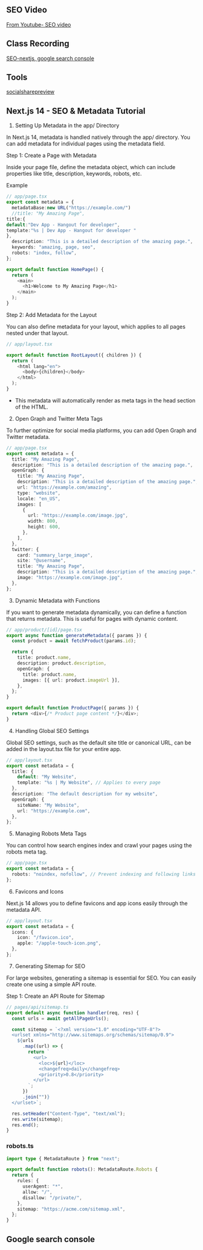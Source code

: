 ## SEO Video

[From Youtube- SEO video](https://www.youtube.com/watch?v=a2ovCcxXqNo)

## Class Recording

[SEO-nextjs, google search console]()

## Tools

[socialsharepreview](https://socialsharepreview.com/)

## Next.js 14 - SEO & Metadata Tutorial

1. Setting Up Metadata in the app/ Directory

In Next.js 14, metadata is handled natively through the app/ directory. You can add metadata for individual pages using the metadata field.

Step 1: Create a Page with Metadata

Inside your page file, define the metadata object, which can include properties like title, description, keywords, robots, etc.

Example

```ts
// app/page.tsx
export const metadata = {
  metadataBase:new URL("https://example.com/")
  //title: "My Amazing Page",
title:{
default:"Dev App - Hangout for developer",
template:"%s | Dev App - Hangout for developer "
},
  description: "This is a detailed description of the amazing page.",
  keywords: "amazing, page, seo",
  robots: "index, follow",
};

export default function HomePage() {
  return (
    <main>
      <h1>Welcome to My Amazing Page</h1>
    </main>
  );
}
```

Step 2: Add Metadata for the Layout

You can also define metadata for your layout, which applies to all pages nested under that layout.

```ts
// app/layout.tsx

export default function RootLayout({ children }) {
  return (
    <html lang="en">
      <body>{children}</body>
    </html>
  );
}
```

- This metadata will automatically render as meta tags in the head section of the HTML.

2. Open Graph and Twitter Meta Tags

To further optimize for social media platforms, you can add Open Graph and Twitter metadata.

```ts
// app/page.tsx
export const metadata = {
  title: "My Amazing Page",
  description: "This is a detailed description of the amazing page.",
  openGraph: {
    title: "My Amazing Page",
    description: "This is a detailed description of the amazing page.",
    url: "https://example.com/amazing",
    type: "website",
    locale: "en_US",
    images: [
      {
        url: "https://example.com/image.jpg",
        width: 800,
        height: 600,
      },
    ],
  },
  twitter: {
    card: "summary_large_image",
    site: "@username",
    title: "My Amazing Page",
    description: "This is a detailed description of the amazing page.",
    image: "https://example.com/image.jpg",
  },
};
```

3. Dynamic Metadata with Functions

If you want to generate metadata dynamically, you can define a function that returns metadata. This is useful for pages with dynamic content.

```ts
// app/product/[id]/page.tsx
export async function generateMetadata({ params }) {
  const product = await fetchProduct(params.id);

  return {
    title: product.name,
    description: product.description,
    openGraph: {
      title: product.name,
      images: [{ url: product.imageUrl }],
    },
  };
}

export default function ProductPage({ params }) {
  return <div>{/* Product page content */}</div>;
}
```

4. Handling Global SEO Settings

Global SEO settings, such as the default site title or canonical URL, can be added in the layout.tsx file for your entire app.

```ts
// app/layout.tsx
export const metadata = {
  title: {
    default: "My Website",
    template: "%s | My Website", // Applies to every page
  },
  description: "The default description for my website",
  openGraph: {
    siteName: "My Website",
    url: "https://example.com",
  },
};
```

5. Managing Robots Meta Tags

You can control how search engines index and crawl your pages using the robots meta tag.

```ts
// app/page.tsx
export const metadata = {
  robots: "noindex, nofollow", // Prevent indexing and following links
};
```

6. Favicons and Icons

Next.js 14 allows you to define favicons and app icons easily through the metadata API.

```ts
// app/layout.tsx
export const metadata = {
  icons: {
    icon: "/favicon.ico",
    apple: "/apple-touch-icon.png",
  },
};
```

7. Generating Sitemap for SEO

For large websites, generating a sitemap is essential for SEO. You can easily create one using a simple API route.

Step 1: Create an API Route for Sitemap

```ts
// pages/api/sitemap.ts
export default async function handler(req, res) {
  const urls = await getAllPageUrls();

  const sitemap = `<?xml version="1.0" encoding="UTF-8"?>
  <urlset xmlns="http://www.sitemaps.org/schemas/sitemap/0.9">
    ${urls
      .map((url) => {
        return `
          <url>
            <loc>${url}</loc>
            <changefreq>daily</changefreq>
            <priority>0.8</priority>
          </url>
        `;
      })
      .join("")}
  </urlset>`;

  res.setHeader("Content-Type", "text/xml");
  res.write(sitemap);
  res.end();
}
```

### robots.ts

```ts
import type { MetadataRoute } from "next";

export default function robots(): MetadataRoute.Robots {
  return {
    rules: {
      userAgent: "*",
      allow: "/",
      disallow: "/private/",
    },
    sitemap: "https://acme.com/sitemap.xml",
  };
}
```

## Google search console

